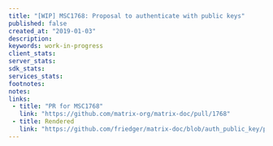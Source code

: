 ```yaml
---
title: "[WIP] MSC1768: Proposal to authenticate with public keys"
published: false
created_at: "2019-01-03"
description:
keywords: work-in-progress
client_stats:
server_stats:
sdk_stats:
services_stats:
footnotes:
notes:
links:
 - title: "PR for MSC1768"
   link: "https://github.com/matrix-org/matrix-doc/pull/1768"
 - title: Rendered
   link: "https://github.com/friedger/matrix-doc/blob/auth_public_key/proposals/1768-auth-proof.md"
---
```

